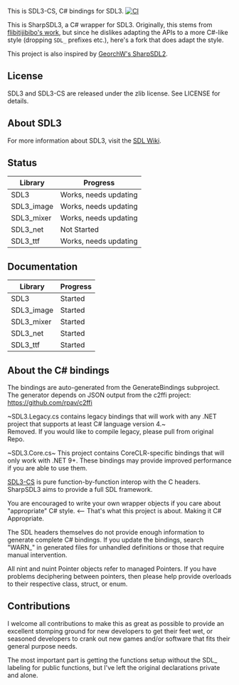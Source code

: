 This is SDL3-CS, C# bindings for SDL3.  [![CI](https://github.com/Blizzardo1/SharpSDL3/actions/workflows/ci.yml/badge.svg)](https://github.com/Blizzardo1/SharpSDL3/actions/workflows/ci.yml)

This is SharpSDL3, a C# wrapper for SDL3. Originally, this stems from [flibitijibibo's work](https://github.com/flibitijibibo/SDL3-CS), but since he dislikes adapting the APIs to a more C#-like style (dropping `SDL_` prefixes etc.), here's a fork that does adapt the style.

This project is also inspired by [GeorchW's SharpSDL2](https://github.com/GeorchW/SharpSDL2).  

## License

SDL3 and SDL3-CS are released under the zlib license. See LICENSE for details.  
  
## About SDL3

For more information about SDL3, visit the [SDL Wiki](https://wiki.libsdl.org/SDL3/FrontPage).

## Status
|Library | Progress |
---------|-----------
|SDL3 | Works, needs updating|
|SDL3_image | Works, needs updating|
|SDL3_mixer | Works, needs updating|
|SDL3_net | Not Started|
|SDL3_ttf | Works, needs updating|

## Documentation
|Library | Progress|
--------|----------
|SDL3 | Started |
|SDL3_image | Started |
|SDL3_mixer | Started |
|SDL3_net | Started |
|SDL3_ttf | Started |



## About the C# bindings

The bindings are auto-generated from the GenerateBindings subproject.  
The generator depends on JSON output from the c2ffi project: https://github.com/rpav/c2ffi  
  
~SDL3.Legacy.cs contains legacy bindings that will work with any .NET project that supports at least C# language version 4.~  
Removed. If you would like to compile legacy, please pull from original Repo.

~SDL3.Core.cs~ This project contains CoreCLR-specific bindings that will only work with .NET 9+. These bindings may provide improved performance if you are able to use them.  

  
[SDL3-CS](https://github.com/flibitijibibo/SDL3-CS) is pure function-by-function interop with the C headers.  
SharpSDL3 aims to provide a full SDL framework.

You are encouraged to write your own wrapper objects if you care about "appropriate" C# style. <-- That's what this project is about. Making it C# Appropriate.  


The SDL headers themselves do not provide enough information to generate complete C# bindings.
If you update the bindings, search "WARN_" in generated files for unhandled definitions or those that require manual intervention.

All nint and nuint Pointer objects refer to managed Pointers. If you have problems deciphering between pointers, then please help provide overloads to their respective class, struct, or enum.

## Contributions
I welcome all contributions to make this as great as possible to provide an excellent stomping ground for new developers to get their feet wet, or seasoned developers to crank out new games and/or software that fits their general purpose needs.  

The most important part is getting the functions setup without the SDL_ labeling for public functions, but I've left the original declarations private and alone.
